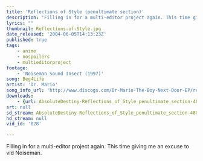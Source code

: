 ```yaml
---
title: 'Reflections of Style (penultimate section)'
description: 'Filling in for a multi-editor project again. This time giving me an excuse to vid Noiseman.'
lyrics: ""
thumbnail: Reflections-of-Style.jpg
date_released: '2004-06-05T14:13:23Z'
published: true
tags:
    - anime
    - nospoilers
    - multieditorproject
footage:
    - 'Noiseman Sound Insect (1997)'
song: Beg4Life
artist: 'Dr. Mario'
song_info_url: 'http://www.discogs.com/Dr-Mario-The-Boy-Next-Door-EP/release/631706'
downloads:
    - {url: AbsoluteDestiny-Reflections_of_Style_penultimate_section-480p.m4v, width: 640, height: 480, mimetype: video/mp4}
srt: null
sd_stream: AbsoluteDestiny-Reflections_of_Style_penultimate_section-480p.m4v
hd_stream: null
vid_id: '028'

---
```

Filling in for a multi-editor project again. This time giving me an excuse to vid Noiseman.